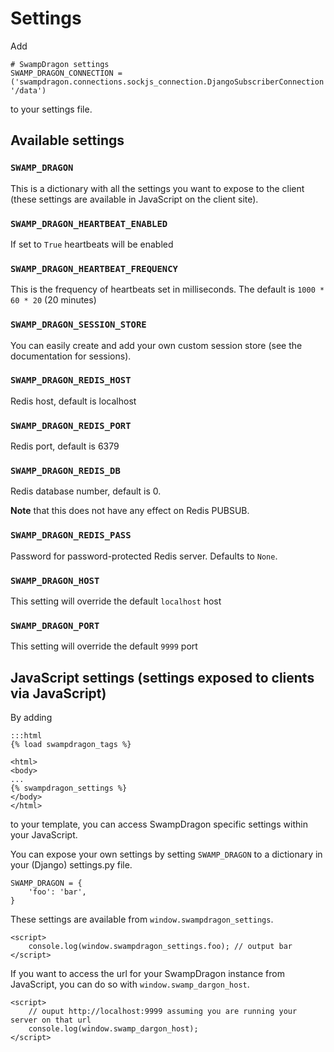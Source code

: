 # Settings

Add 

    # SwampDragon settings
    SWAMP_DRAGON_CONNECTION = ('swampdragon.connections.sockjs_connection.DjangoSubscriberConnection', '/data')

to your settings file.


## Available settings

### ```SWAMP_DRAGON```

This is a dictionary with all the settings you want to expose to the client (these settings are available in JavaScript on the client site).


### ```SWAMP_DRAGON_HEARTBEAT_ENABLED```

If set to ```True``` heartbeats will be enabled


### ```SWAMP_DRAGON_HEARTBEAT_FREQUENCY```

This is the frequency of heartbeats set in milliseconds.
The default is ```1000 * 60 * 20``` (20 minutes)


### ```SWAMP_DRAGON_SESSION_STORE```

You can easily create and add your own custom session store (see the documentation for sessions).


### ```SWAMP_DRAGON_REDIS_HOST```

Redis host, default is localhost


### ```SWAMP_DRAGON_REDIS_PORT```

Redis port, default is 6379


### ```SWAMP_DRAGON_REDIS_DB```

Redis database number, default is 0.

**Note** that this does not have any effect on Redis PUBSUB.


### ```SWAMP_DRAGON_REDIS_PASS```

Password for password-protected Redis server. Defaults to `None`.


### ```SWAMP_DRAGON_HOST```

This setting will override the default `localhost` host


### ```SWAMP_DRAGON_PORT```

This setting will override the default `9999` port


## JavaScript settings (settings exposed to clients via JavaScript)

By adding

    :::html
    {% load swampdragon_tags %}

    <html>
    <body>
    ...
    {% swampdragon_settings %}
    </body>
    </html>

to your template, you can access SwampDragon specific settings within your JavaScript.

You can expose your own settings by setting ```SWAMP_DRAGON``` to a dictionary in your (Django) settings.py file.

    SWAMP_DRAGON = {
        'foo': 'bar',
    }

These settings are available  from ```window.swampdragon_settings```.

    <script>
        console.log(window.swampdragon_settings.foo); // output bar
    </script>


If you want to access the url for your SwampDragon instance from JavaScript, you can do so with ```window.swamp_dargon_host```.

    <script>
        // ouput http://localhost:9999 assuming you are running your server on that url
        console.log(window.swamp_dargon_host);
    </script>
